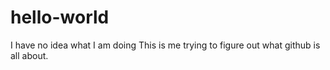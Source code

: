 # hello-world
I have no idea what I am doing
This is me trying to figure out what github is all about.
